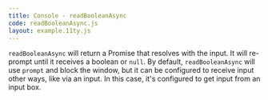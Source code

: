 ```yaml
---
title: Console - readBooleanAsync
code: readBooleanAsync.js
layout: example.11ty.js
---
```


`readBooleanAsync` will return a Promise that resolves with the input. It will re-prompt until it receives a boolean or `null`.
By default, `readBooleanAsync` will use `prompt` and block the window, but it can be configured to receive input other ways, like via an input.
In this case, it's configured to get input from an input box.
